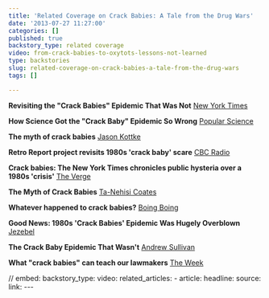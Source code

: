 ```yaml
---
title: 'Related Coverage on Crack Babies: A Tale from the Drug Wars'
date: '2013-07-27 11:27:00'
categories: []
published: true
backstory_type: related coverage
video: from-crack-babies-to-oxytots-lessons-not-learned
type: backstories
slug: related-coverage-on-crack-babies-a-tale-from-the-drug-wars
tags: []

---
```

**Revisiting the "Crack Babies" Epidemic That Was Not**
[New York Times](http://www.nytimes.com/2013/05/20/booming/revisiting-the-crack-babies-epidemic-that-was-not.html?ref=booming&_r=0)

**How Science Got the "Crack Baby" Epidemic So Wrong**
[Popular Science](http://www.popsci.com/science/article/2013-05/crack-baby-epidemic-never-happened)

**The myth of crack babies**
[Jason Kottke](http://kottke.org/13/05/the-myth-of-crack-babies)

**Retro Report project revisits 1980s 'crack baby' scare**
[CBC Radio](http://www.cbc.ca/news/yourcommunity/2013/05/retro-report-project-revisits-1980s-crack-baby-scare.html?cmp=fbtl)

**Crack babies: The New York Times chronicles public hysteria over a 1980s 'crisis'**
[The Verge](http://www.theverge.com/2013/5/21/4351266/crack-babies-new-york-times-chronicles-public-media-hysteria-1980s-crisis)

**The Myth of Crack Babies**
[Ta-Nehisi Coates](http://www.theatlantic.com/national/archive/2013/05/the-myth-of-the-crack-baby/276070/)

**Whatever happened to crack babies?**
[Boing Boing](http://boingboing.net/2013/05/21/whatever-happened-to-crack-bab.html?utm_source=dlvr.it&utm_medium=twitter)

**Good News: 1980s 'Crack Babies' Epidemic Was Hugely Overblown**
[Jezebel](http://jezebel.com/good-news-1980s-crack-babies-epidemic-was-hugely-ove-509088186)

**The Crack Baby Epidemic That Wasn't**
[Andrew Sullivan](http://dish.andrewsullivan.com/2013/05/21/this-is-your-media-on-drugs/)

**What "crack babies" can teach our lawmakers​**
[The Week](http://theweek.com/article/index/244535/what-crack-babies-can-teach-our-lawmakers)

// embed: backstory_type: video: related_articles: - article: headline: source: link: ---
